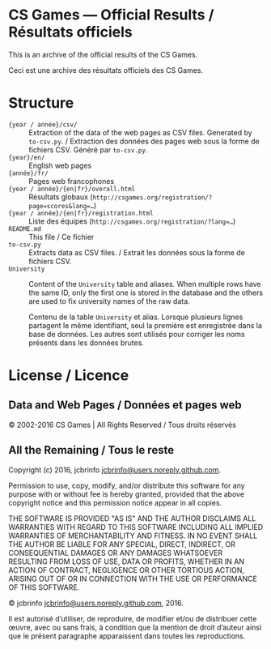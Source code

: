 # CS Games — Official Results / Résultats officiels
This is an archive of the official results of the CS Games.

Ceci est une archive des résultats officiels des CS Games.

# Structure
<dl>
	<dt><code>{year / année}/csv/</code></dt><dd>
		Extraction of the data of the web pages as CSV files. Generated by
		<code>to-csv.py</code>. /
		Extraction des données des pages web sous la forme de fichiers CSV.
		Généré par <code>to-csv.py</code>.
	</dd>
	<dt><code>{year}/en/</code></dt><dd>English web pages</dd>
	<dt><code>{année}/fr/</code></dt><dd>Pages web francophones</dd>
	<dt><code>{year / année}/{en|fr}/overall.html</code></dt><dd>
		Résultats globaux (<code>http://csgames.org/registration/?page=scores&lang=…</code>)
	</dd>
	<dt><code>{year / année}/{en|fr}/registration.html</code></dt><dd>
		Liste des équipes (<code>http://csgames.org/registration/?lang=…</code>)
	</dd>
	<dt><code>README.md</code></dt><dd>This file / Ce fichier</dd>
	<dt><code>to-csv.py</code></dt><dd>
		Extracts data as CSV files. /
		Extrait les données sous la forme de fichiers CSV.
	</dd>
	<dt><code>University</code></dt><dd>
		<p>Content of the <code>University</code> table and aliases.
		When multiple rows have the same ID, only the first one is stored
		in the database and the others are used to fix university names of the
		raw data.</p>
		<p>Contenu de la table <code>University</code> et alias. Lorsque
		plusieurs lignes partagent le même identifiant, seul la première est
		enregistrée dans la base de données. Les autres sont utilisés pour
		corriger les noms présents dans les données brutes.</p>
	</dd>
</dl>

# License / Licence
## Data and Web Pages / Données et pages web
© 2002-2016 CS Games | All Rights Reserved / Tous droits réservés

## All the Remaining / Tous le reste
Copyright (c) 2016, jcbrinfo <jcbrinfo@users.noreply.github.com>.

Permission to use, copy, modify, and/or distribute this software for any
purpose with or without fee is hereby granted, provided that the above
copyright notice and this permission notice appear in all copies.

THE SOFTWARE IS PROVIDED "AS IS" AND THE AUTHOR DISCLAIMS ALL WARRANTIES
WITH REGARD TO THIS SOFTWARE INCLUDING ALL IMPLIED WARRANTIES OF
MERCHANTABILITY AND FITNESS. IN NO EVENT SHALL THE AUTHOR BE LIABLE FOR
ANY SPECIAL, DIRECT, INDIRECT, OR CONSEQUENTIAL DAMAGES OR ANY DAMAGES
WHATSOEVER RESULTING FROM LOSS OF USE, DATA OR PROFITS, WHETHER IN AN
ACTION OF CONTRACT, NEGLIGENCE OR OTHER TORTIOUS ACTION, ARISING OUT OF
OR IN CONNECTION WITH THE USE OR PERFORMANCE OF THIS SOFTWARE.

© jcbrinfo <jcbrinfo@users.noreply.github.com>, 2016.

Il est autorisé d’utiliser, de reproduire, de modifier et/ou de distribuer
cette œuvre, avec ou sans frais, à condition que la mention de droit d’auteur
ainsi que le présent paragraphe apparaissent dans toutes les reproductions.
